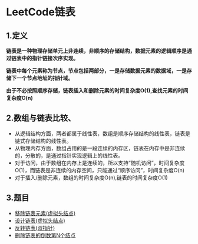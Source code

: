 # LeetCode链表
## 1.定义
**链表是一种物理存储单元上非连续，非顺序的存储结构，数据元素的逻辑顺序是通过链表中的指针链接次序实现。**

**链表中每个元素称为节点，节点包括两部分，一是存储数据元素的数据域，一是存储下一个节点地址的指针域。**

**由于不必按照顺序存储，链表插入和删除元素的时间复杂度O(1),查找元素的时间复杂度O(n)**

## 2.数组与链表比较、
* 从逻辑结构方面，两者都属于线性表，数组是顺序存储结构的线性表，链表是链式存储结构的线性表。
* 从物理内存方面，数组占用的是一段连续的内存区，链表在内存中是非连续的，分散的，是通过指针实现逻辑上的线性表。
* 对于访问，由于数组在内存上是连续的，所以支持“随机访问”，时间复杂度O(1)，而链表是非连续的内存空间，只能通过“顺序访问”，时间复杂度O(n)
* 对于插入/删除元素，数组的时间复杂度O(n),链表的时间复杂度O(1)

## 3.题目
* [移除链表元素(虚拟头结点)](移除链表元素.md)
* [设计链表(虚拟头结点)](设计链表.md)
* [反转链表(双指针)](反转链表.md)
* [删除链表的倒数第N个结点](删除链表的倒数第N个结点.md)

<!--
1. [合并两个有序链表*](合并两个有序链表.md)
2. [删除排序链表中的重复元素（单个指针）](删除排序链表中的重复元素.md)
3. [环形链表](环形链表.md)
4. [相交链表](相交链表.md)
5. [移除链表元素（两个指针）](移除链表元素.md)
6. [反转链表](反转链表.md)
7. [回文链表](回文链表.md)
8. [删除链表中的节点](删除链表中的节点.md)
9. [链表的中间结点](链表的中间结点.md)
10. [二进制链表转整数](二进制链表转整数.md)
-->
